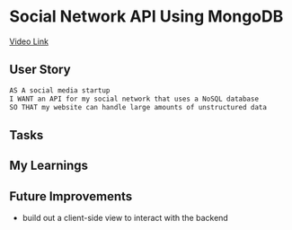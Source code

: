 # Social Network API Using MongoDB

[Video Link](https://drive.google.com/file/d/1_Ogvl1CEl9Rg_WdNgCFPuPuVxHsU3ckF/view?usp=share_link)

## User Story

```md
AS A social media startup
I WANT an API for my social network that uses a NoSQL database
SO THAT my website can handle large amounts of unstructured data
```
## Tasks


## My Learnings


## Future Improvements
- build out a client-side view to interact with the backend